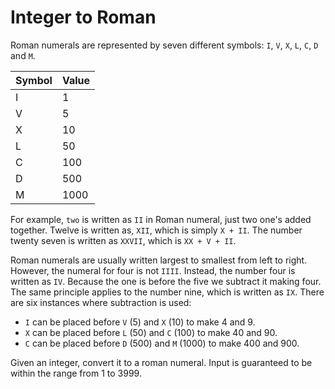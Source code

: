 # Integer to Roman

Roman numerals are represented by seven different symbols: `I`, `V`,
`X`, `L`, `C`, `D` and `M`.

Symbol|Value
---|---
I  | 1
V  | 5
X  | 10
L  | 50
C  | 100
D  | 500
M  | 1000

For example, `two` is written as `II` in Roman numeral, just two one's
added together. Twelve is written as, `XII`, which is simply `X +
II`. The number twenty seven is written as `XXVII`, which is `XX + V +
II`.

Roman numerals are usually written largest to smallest from left to
right. However, the numeral for four is not `IIII`. Instead, the
number four is written as `IV`. Because the one is before the five we
subtract it making four. The same principle applies to the number
nine, which is written as `IX`. There are six instances where
subtraction is used:

* `I` can be placed before `V` (5) and `X` (10) to make 4 and 9. 
* `X` can be placed before `L` (50) and `C` (100) to make 40 and 90. 
* `C` can be placed before `D` (500) and `M` (1000) to make 400 and 900.

Given an integer, convert it to a roman numeral. Input is guaranteed
to be within the range from 1 to 3999.
